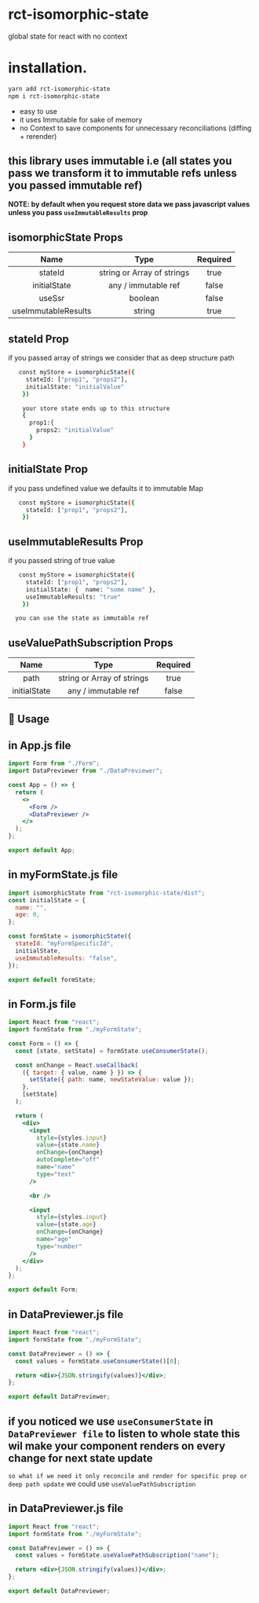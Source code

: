 # rct-isomorphic-state

global state for react with no context

# installation.

```sh
yarn add rct-isomorphic-state
npm i rct-isomorphic-state
```

- easy to use
- it uses Immutable for sake of memory
- no Context to save components for unnecessary reconciliations (diffing + rerender)

## this library uses immutable i.e (all states you pass we transform it to immutable refs unless you passed immutable ref)

**NOTE: by default when you request store data we pass javascript values unless you pass `useImmutableResults` prop**

## isomorphicState Props

|        Name         |            Type            | Required |
| :-----------------: | :------------------------: | :------: |
|       stateId       | string or Array of strings |   true   |
|    initialState     |    any / immutable ref     |  false   |
|       useSsr        |          boolean           |  false   |
| useImmutableResults |           string           |   true   |

## stateId Prop

if you passed array of strings we consider that as deep structure path

```sh
   const myStore = isomorphicState({
     stateId: ["prop1", "props2"],
     initialState: "initialValue"
    })

    your store state ends up to this structure
    {
      prop1:{
        props2: "initialValue"
      }
    }
```

## initialState Prop

if you pass undefined value we defaults it to immutable Map

```sh
   const myStore = isomorphicState({
     stateId: ["prop1", "props2"],
    })

```

## useImmutableResults Prop

if you passed string of true value

```sh
   const myStore = isomorphicState({
     stateId: ["prop1", "props2"],
     initialState: {  name: "some name" },
     useImmutableResults: "true"
    })

  you can use the state as immutable ref

```

## useValuePathSubscription Props

|     Name     |            Type            | Required |
| :----------: | :------------------------: | :------: |
|     path     | string or Array of strings |   true   |
| initialState |    any / immutable ref     |  false   |

## 🔨 Usage

## in App.js file

```jsx
import Form from "./Form";
import DataPreviewer from "./DataPreviewer";

const App = () => {
  return (
    <>
      <Form />
      <DataPreviewer />
    </>
  );
};

export default App;
```

## in myFormState.js file

```jsx
import isomorphicState from "rct-isomorphic-state/dist";
const initialState = {
  name: "",
  age: 0,
};

const formState = isomorphicState({
  stateId: "myFormSpecificId",
  initialState,
  useImmutableResults: "false",
});

export default formState;
```

## in Form.js file

```jsx
import React from "react";
import formState from "./myFormState";

const Form = () => {
  const [state, setState] = formState.useConsumerState();

  const onChange = React.useCallback(
    ({ target: { value, name } }) => {
      setState({ path: name, newStateValue: value });
    },
    [setState]
  );

  return (
    <div>
      <input
        style={styles.input}
        value={state.name}
        onChange={onChange}
        autoComplete="off"
        name="name"
        type="text"
      />

      <br />

      <input
        style={styles.input}
        value={state.age}
        onChange={onChange}
        name="age"
        type="number"
      />
    </div>
  );
};

export default Form;
```

## in DataPreviewer.js file

```jsx
import React from "react";
import formState from "./myFormState";

const DataPreviewer = () => {
  const values = formState.useConsumerState()[0];

  return <div>{JSON.stringify(values)}</div>;
};

export default DataPreviewer;
```

## if you noticed we use `useConsumerState` in `DataPreviewer file` to listen to whole state this wil make your component renders on every change for next state update

`so what if we need it only reconcile and render for specific prop or deep path update` we could use `useValuePathSubscription`

## in DataPreviewer.js file

```jsx
import React from "react";
import formState from "./myFormState";

const DataPreviewer = () => {
  const values = formState.useValuePathSubscription("name");

  return <div>{JSON.stringify(values)}</div>;
};

export default DataPreviewer;
```
